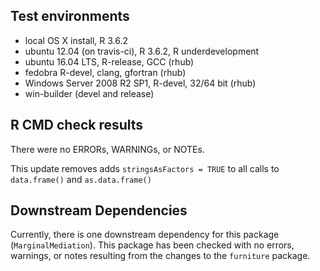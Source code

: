 ## Test environments
* local OS X install, R 3.6.2
* ubuntu 12.04 (on travis-ci), R 3.6.2, R underdevelopment
* ubuntu 16.04 LTS, R-release, GCC (rhub)
* fedobra R-devel, clang, gfortran (rhub)
* Windows Server 2008 R2 SP1, R-devel, 32/64 bit (rhub)
* win-builder (devel and release)

## R CMD check results
There were no ERRORs, WARNINGs, or NOTEs.

This update removes adds `stringsAsFactors = TRUE` to all calls to `data.frame()` and `as.data.frame()`

## Downstream Dependencies
Currently, there is one downstream dependency for this package (`MarginalMediation`). 
This package has been checked with no errors, warnings, or notes resulting from the changes
to the `furniture` package.

